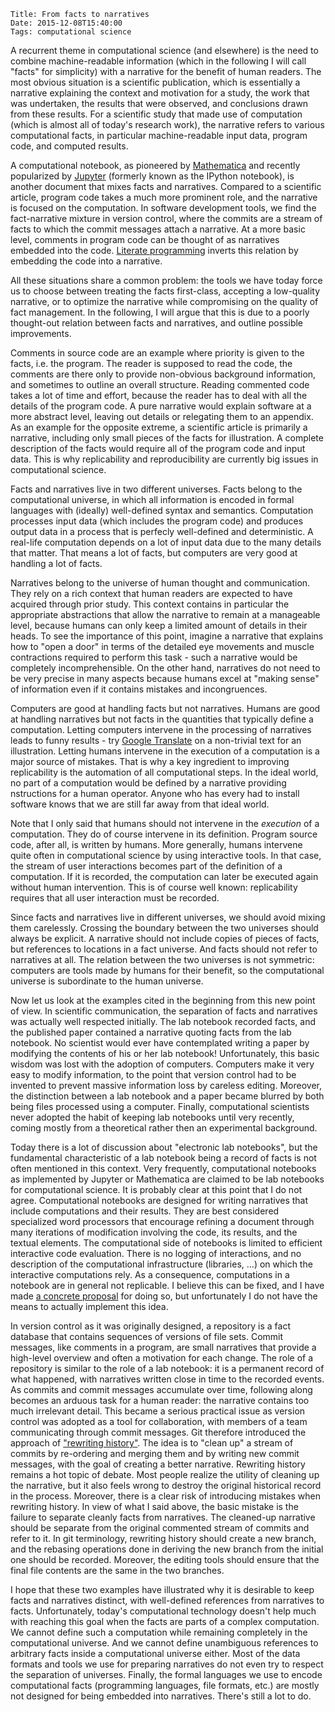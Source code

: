     Title: From facts to narratives
    Date: 2015-12-08T15:40:00
    Tags: computational science


A recurrent theme in computational science (and elsewhere) is the need to combine machine-readable information (which in the following I will call "facts" for simplicity) with a narrative for the benefit of human readers. The most obvious situation is a scientific publication, which is essentially a narrative explaining the context and motivation for a study, the work that was undertaken, the results that were observed, and conclusions drawn from these results. For a scientific study that made use of computation (which is almost all of today's research work), the narrative refers to various computational facts, in particular machine-readable input data, program code, and computed results.

<!-- more -->

A computational notebook, as pioneered by [Mathematica](https://www.wolfram.com/technology/nb/) and recently popularized by [Jupyter](https://jupyter.org/) (formerly known as the IPython notebook), is another document that mixes facts and narratives. Compared to a scientific article, program code takes a much more prominent role, and the narrative is focused on the computation. In software development tools, we find the fact-narrative mixture in version control, where the commits are a stream of facts to which the commit messages attach a narrative. At a more basic level, comments in program code can be thought of as narratives embedded into the code. [Literate programming](http://www.literateprogramming.com/) inverts this relation by embedding the code into a narrative.

All these situations share a common problem: the tools we have today force us to choose between treating the facts first-class, accepting a low-quality narrative, or to optimize the narrative while compromising on the quality of fact management. In the following, I will argue that this is due to a poorly thought-out relation between facts and narratives, and outline possible improvements.

Comments in source code are an example where priority is given to the facts, i.e. the program. The reader is supposed to read the code, the comments are there only to provide non-obvious background information, and sometimes to outline an overall structure. Reading commented code takes a lot of time and effort, because the reader has to deal with all the details of the program code. A pure narrative would explain software at a more abstract level, leaving out details or relegating them to an appendix. As an example for the opposite extreme, a scientific article is primarily a narrative, including only small pieces of the facts for illustration. A complete description of the facts would require all of the program code and input data. This is why replicability and reproducibility are currently big issues in computational science.

Facts and narratives live in two different universes. Facts belong to the computational universe, in which all information is encoded in formal languages with (ideally) well-defined syntax and semantics. Computation processes input data (which includes the program code) and produces output data in a process that is perfecly well-defined and deterministic. A real-life computation depends on a lot of input data due to the many details that matter. That means a lot of facts, but computers are very good at handling a lot of facts.

Narratives belong to the universe of human thought and communication. They rely on a rich context that human readers are expected to have acquired through prior study. This context contains in particular the appropriate abstractions that allow the narrative to remain at a manageable level, because humans can only keep a limited amount of details in their heads. To see the importance of this point, imagine a narrative that explains how to "open a door" in terms of the detailed eye movements and muscle contractions required to perform this task - such a narrative would be completely incomprehensible. On the other hand, narratives do not need to be very precise in many aspects because humans excel at "making sense" of information even if it contains mistakes and incongruences.

Computers are good at handling facts but not narratives. Humans are good at handling narratives but not facts in the quantities that typically define a computation. Letting computers intervene in the processing of narratives leads to funny results  - try [Google Translate](https://translate.google.com/) on a non-trivial text for an illustration. Letting humans intervene in the execution of a computation is a major source of mistakes. That is why a key ingredient to improving replicability is the automation of all computational steps. In the ideal world, no part of a computation would be defined by a narrative providing nstructions for a human operator. Anyone who has every had to install software knows that we are still far away from that ideal world.

Note that I only said that humans should not intervene in the *execution* of a computation. They do of course intervene in its definition. Program source code, after all, is written by humans. More generally, humans intervene quite often in computational science by using interactive tools. In that case, the stream of user interactions becomes part of the definition of a computation. If it is recorded, the computation can later be executed again without human intervention. This is of course well known: replicability requires that all user interaction must be recorded.

Since facts and narratives live in different universes, we should avoid mixing them carelessly. Crossing the boundary between the two universes should always be explicit. A narrative should not include copies of pieces of facts, but references to locations in a fact universe. And facts should not refer to narratives at all. The relation between the two universes is not symmetric: computers are tools made by humans for their benefit, so the computational universe is subordinate to the human universe.

Now let us look at the examples cited in the beginning from this new point of view. In scientific communication, the separation of facts and narratives was actually well respected initially. The lab notebook recorded facts, and the published paper contained a narrative quoting facts from the lab notebook. No scientist would ever have contemplated writing a paper by modifying the contents of his or her lab notebook! Unfortunately, this basic wisdom was lost with the adoption of computers. Computers make it very easy to modify information, to the point that version control had to be invented to prevent massive information loss by careless editing. Moreover, the distinction between a lab notebook and a paper became blurred by both being files processed using a computer. Finally, computational scientists never adopted the habit of keeping lab notebooks until very recently, coming mostly from a theoretical rather then an experimental background.

Today there is a lot of discussion about "electronic lab notebooks", but the fundamental characteristic of a lab notebook being a record of facts is not often mentioned in this context. Very frequently, computational notebooks as implemented by Jupyter or Mathematica are claimed to be lab notebooks for computational science. It is probably clear at this point that I do not agree. Computational notebooks are designed for writing narratives that include computations and their results. They are best considered specialized word processors that encourage refining a document through many iterations of modification involving the code, its results, and the textual elements. The computational side of notebooks is limited to efficient interactive code evaluation. There is no logging of interactions, and no description of the computational infrastructure (libraries, ...) on which the interactive computations rely. As a consequence, computations in a notebook are in general not replicable. I believe this can be fixed, and I have made [a concrete proposal](https://github.com/jupyter/enhancement-proposals/pull/4) for doing so, but unfortunately I do not have the means to actually implement this idea.

In version control as it was originally designed, a repository is a fact database that contains sequences of versions of file sets. Commit messages, like comments in a program, are small narratives that provide a high-level overview and often a motivation for each change. The role of a repository is similar to the role of a lab notebook: it is a permanent record of what happened, with narratives written close in time to the recorded events. As commits and commit messages accumulate over time, following along becomes an arduous task for a human reader: the narrative contains too much irrelevant detail. This became a serious practical issue as version control was adopted as a tool for collaboration, with members of a team communicating through commit messages. Git therefore introduced the approach of ["rewriting history"](https://git-scm.com/book/en/v2/Git-Tools-Rewriting-History). The idea is to "clean up" a stream of commits by re-ordering and merging them and by writing new commit messages, with the goal of creating a better narrative. Rewriting history remains a hot topic of debate. Most people realize the utility of cleaning up the narrative, but it also feels wrong to destroy the original historical record in the process. Moreover, there is a clear risk of introducing mistakes when rewriting history. In view of what I said above, the basic mistake is the failure to separate cleanly facts from narratives. The cleaned-up narrative should be separate from the original commented stream of commits and refer to it. In git terminology, rewriting history should create a new branch, and the rebasing operations done in deriving the new branch from the initial one should be recorded. Moreover, the editing tools should ensure that the final file contents are the same in the two branches.

I hope that these two examples have illustrated why it is desirable to keep facts and narratives distinct, with well-defined references from narratives to facts. Unfortunately, today's computational technology doesn't help much with reaching this goal when the facts are parts of a complex computation. We cannot define such a computation while remaining completely in the computational universe. And we cannot define unambiguous references to arbitrary facts inside a computational universe either. Most of the data formats and tools we use for preparing narratives do not even try to respect the separation of universes. Finally, the formal languages we use to encode computational facts (programming languages, file formats, etc.) are mostly not designed for being embedded into narratives. There's still a lot to do.
